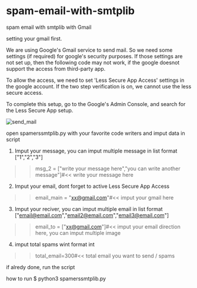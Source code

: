 # spam-email-with-smtplib

spam email with smtplib with Gmail

setting your gmail first.

We are using Google's Gmail service to send mail. So we need some settings (if required) for google's security purposes. If those settings are not set up, then the following code may not work, if the google doesnot support the access from third-party app.

To allow the access, we need to set 'Less Secure App Access' settings in the google account. If the two step verification is on, we cannot use the less secure access.

To complete this setup, go to the Google's Admin Console, and search for the Less Secure App setup.

![send_mail](https://user-images.githubusercontent.com/82330418/120917747-18bb5600-c6db-11eb-90e3-5878e1c4d5be.jpg)

open spamerssmtplib.py with your favorite code writers
and imput data in script

1. Imput your message, you can imput multiple message in list format ["1","2","3"]
>> msg_2 = ["write your message here","you can write another message"]#<< write your message here

2. Imput your email, dont forget to active Less Secure App Access
>> email_main = "xx@gmail.com"#<< imput your gmail here

3. Imput your reciver, you can imput multiple email in list format ["email@email.com","email2@email.com","email3@email.com"]
>> email_to = ["xx@gmail.com"]#<< imput your email direction here, you can imput multiple image

4. imput total spams wint format int

>> total_email=300#<< total email you want to send / spams


if alredy done, run the script

how to run
$ python3 spamerssmtplib.py
